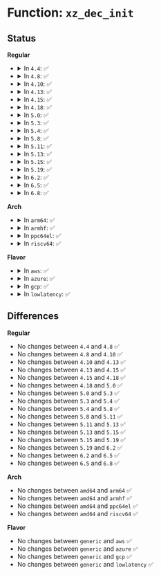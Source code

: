 # Function: <code>xz_dec_init</code>

## Status
<b>Regular</b>
<ul>
<li>
<details>
<summary>In <code>4.4</code>: ✅</summary>

```c
struct xz_dec *xz_dec_init(enum xz_mode mode, uint32_t dict_max);
```

**Collision:** Unique Global

**Inline:** No

**Transformation:** False

**Instances:**

```
In lib/xz/xz_dec_stream.c (ffffffff8140f6a0)
Location: lib/xz/xz_dec_stream.c:770
Inline: False
Direct callers:
  - lib/decompress_unxz.c:unxz
  - lib/decompress_unxz.c:unxz
```
**Symbols:**

```
ffffffff8140f6a0-ffffffff8140f730: xz_dec_init (STB_GLOBAL)
```
</details>
</li>
<li>
<details>
<summary>In <code>4.8</code>: ✅</summary>

```c
struct xz_dec *xz_dec_init(enum xz_mode mode, uint32_t dict_max);
```

**Collision:** Unique Global

**Inline:** No

**Transformation:** False

**Instances:**

```
In lib/xz/xz_dec_stream.c (ffffffff814573e0)
Location: lib/xz/xz_dec_stream.c:770
Inline: False
Direct callers:
  - fs/squashfs/xz_wrapper.c:squashfs_xz_init
  - lib/decompress_unxz.c:unxz
  - lib/decompress_unxz.c:unxz
```
**Symbols:**

```
ffffffff814573e0-ffffffff81457470: xz_dec_init (STB_GLOBAL)
```
</details>
</li>
<li>
<details>
<summary>In <code>4.10</code>: ✅</summary>

```c
struct xz_dec *xz_dec_init(enum xz_mode mode, uint32_t dict_max);
```

**Collision:** Unique Global

**Inline:** No

**Transformation:** False

**Instances:**

```
In lib/xz/xz_dec_stream.c (ffffffff81475da0)
Location: lib/xz/xz_dec_stream.c:770
Inline: False
Direct callers:
  - fs/squashfs/xz_wrapper.c:squashfs_xz_init
  - lib/decompress_unxz.c:unxz
  - lib/decompress_unxz.c:unxz
```
**Symbols:**

```
ffffffff81475da0-ffffffff81475e30: xz_dec_init (STB_GLOBAL)
```
</details>
</li>
<li>
<details>
<summary>In <code>4.13</code>: ✅</summary>

```c
struct xz_dec *xz_dec_init(enum xz_mode mode, uint32_t dict_max);
```

**Collision:** Unique Global

**Inline:** No

**Transformation:** False

**Instances:**

```
In lib/xz/xz_dec_stream.c (ffffffff8147f1a0)
Location: lib/xz/xz_dec_stream.c:770
Inline: False
Direct callers:
  - fs/squashfs/xz_wrapper.c:squashfs_xz_init
  - lib/decompress_unxz.c:unxz
  - lib/decompress_unxz.c:unxz
```
**Symbols:**

```
ffffffff8147f1a0-ffffffff8147f22c: xz_dec_init (STB_GLOBAL)
```
</details>
</li>
<li>
<details>
<summary>In <code>4.15</code>: ✅</summary>

```c
struct xz_dec *xz_dec_init(enum xz_mode mode, uint32_t dict_max);
```

**Collision:** Unique Global

**Inline:** No

**Transformation:** False

**Instances:**

```
In lib/xz/xz_dec_stream.c (ffffffff814bafc0)
Location: lib/xz/xz_dec_stream.c:786
Inline: False
Direct callers:
  - fs/squashfs/xz_wrapper.c:squashfs_xz_init
  - lib/decompress_unxz.c:unxz
  - lib/decompress_unxz.c:unxz
```
**Symbols:**

```
ffffffff814bafc0-ffffffff814bb04c: xz_dec_init (STB_GLOBAL)
```
</details>
</li>
<li>
<details>
<summary>In <code>4.18</code>: ✅</summary>

```c
struct xz_dec *xz_dec_init(enum xz_mode mode, uint32_t dict_max);
```

**Collision:** Unique Global

**Inline:** No

**Transformation:** False

**Instances:**

```
In lib/xz/xz_dec_stream.c (ffffffff814ed7d0)
Location: lib/xz/xz_dec_stream.c:786
Inline: False
Direct callers:
  - fs/squashfs/xz_wrapper.c:squashfs_xz_init
  - lib/decompress_unxz.c:unxz
  - lib/decompress_unxz.c:unxz
```
**Symbols:**

```
ffffffff814ed7d0-ffffffff814ed864: xz_dec_init (STB_GLOBAL)
```
</details>
</li>
<li>
<details>
<summary>In <code>5.0</code>: ✅</summary>

```c
struct xz_dec *xz_dec_init(enum xz_mode mode, uint32_t dict_max);
```

**Collision:** Unique Global

**Inline:** No

**Transformation:** False

**Instances:**

```
In lib/xz/xz_dec_stream.c (ffffffff815016b0)
Location: lib/xz/xz_dec_stream.c:786
Inline: False
Direct callers:
  - fs/squashfs/xz_wrapper.c:squashfs_xz_init
  - lib/decompress_unxz.c:unxz
  - lib/decompress_unxz.c:unxz
```
**Symbols:**

```
ffffffff815016b0-ffffffff81501744: xz_dec_init (STB_GLOBAL)
```
</details>
</li>
<li>
<details>
<summary>In <code>5.3</code>: ✅</summary>

```c
struct xz_dec *xz_dec_init(enum xz_mode mode, uint32_t dict_max);
```

**Collision:** Unique Global

**Inline:** No

**Transformation:** False

**Instances:**

```
In lib/xz/xz_dec_stream.c (ffffffff8152f7c0)
Location: lib/xz/xz_dec_stream.c:786
Inline: False
Direct callers:
  - fs/squashfs/xz_wrapper.c:squashfs_xz_init
  - drivers/base/firmware_loader/main.c:fw_decompress_xz
  - drivers/base/firmware_loader/main.c:fw_decompress_xz
  - lib/decompress_unxz.c:unxz
  - lib/decompress_unxz.c:unxz
```
**Symbols:**

```
ffffffff8152f7c0-ffffffff8152f85b: xz_dec_init (STB_GLOBAL)
```
</details>
</li>
<li>
<details>
<summary>In <code>5.4</code>: ✅</summary>

```c
struct xz_dec *xz_dec_init(enum xz_mode mode, uint32_t dict_max);
```

**Collision:** Unique Global

**Inline:** No

**Transformation:** False

**Instances:**

```
In lib/xz/xz_dec_stream.c (ffffffff81550650)
Location: lib/xz/xz_dec_stream.c:786
Inline: False
Direct callers:
  - fs/squashfs/xz_wrapper.c:squashfs_xz_init
  - drivers/base/firmware_loader/main.c:fw_decompress_xz
  - drivers/base/firmware_loader/main.c:fw_decompress_xz
  - lib/decompress_unxz.c:unxz
  - lib/decompress_unxz.c:unxz
```
**Symbols:**

```
ffffffff81550650-ffffffff815506eb: xz_dec_init (STB_GLOBAL)
```
</details>
</li>
<li>
<details>
<summary>In <code>5.8</code>: ✅</summary>

```c
struct xz_dec *xz_dec_init(enum xz_mode mode, uint32_t dict_max);
```

**Collision:** Unique Global

**Inline:** No

**Transformation:** False

**Instances:**

```
In lib/xz/xz_dec_stream.c (ffffffff815d9900)
Location: lib/xz/xz_dec_stream.c:786
Inline: False
Direct callers:
  - fs/squashfs/xz_wrapper.c:squashfs_xz_init
  - lib/decompress_unxz.c:unxz
  - lib/decompress_unxz.c:unxz
  - drivers/base/firmware_loader/main.c:fw_decompress_xz
  - drivers/base/firmware_loader/main.c:fw_decompress_xz_pages
```
**Symbols:**

```
ffffffff815d9900-ffffffff815d999b: xz_dec_init (STB_GLOBAL)
```
</details>
</li>
<li>
<details>
<summary>In <code>5.11</code>: ✅</summary>

```c
struct xz_dec *xz_dec_init(enum xz_mode mode, uint32_t dict_max);
```

**Collision:** Unique Global

**Inline:** No

**Transformation:** False

**Instances:**

```
In lib/xz/xz_dec_stream.c (ffffffff815f7560)
Location: lib/xz/xz_dec_stream.c:786
Inline: False
Direct callers:
  - fs/squashfs/xz_wrapper.c:squashfs_xz_init
  - lib/decompress_unxz.c:unxz
  - lib/decompress_unxz.c:unxz
  - drivers/base/firmware_loader/main.c:fw_decompress_xz
  - drivers/base/firmware_loader/main.c:fw_decompress_xz_pages
```
**Symbols:**

```
ffffffff815f7560-ffffffff815f7600: xz_dec_init (STB_GLOBAL)
```
</details>
</li>
<li>
<details>
<summary>In <code>5.13</code>: ✅</summary>

```c
struct xz_dec *xz_dec_init(enum xz_mode mode, uint32_t dict_max);
```

**Collision:** Unique Global

**Inline:** No

**Transformation:** False

**Instances:**

```
In lib/xz/xz_dec_stream.c (ffffffff815da200)
Location: lib/xz/xz_dec_stream.c:786
Inline: False
Direct callers:
  - fs/squashfs/xz_wrapper.c:squashfs_xz_init
  - lib/decompress_unxz.c:unxz
  - lib/decompress_unxz.c:unxz
  - drivers/base/firmware_loader/main.c:fw_decompress_xz
  - drivers/base/firmware_loader/main.c:fw_decompress_xz
```
**Symbols:**

```
ffffffff815da200-ffffffff815da2a0: xz_dec_init (STB_GLOBAL)
```
</details>
</li>
<li>
<details>
<summary>In <code>5.15</code>: ✅</summary>

```c
struct xz_dec *xz_dec_init(enum xz_mode mode, uint32_t dict_max);
```

**Collision:** Unique Global

**Inline:** No

**Transformation:** False

**Instances:**

```
In lib/xz/xz_dec_stream.c (ffffffff81645710)
Location: lib/xz/xz_dec_stream.c:786
Inline: False
Direct callers:
  - fs/squashfs/xz_wrapper.c:squashfs_xz_init
  - lib/decompress_unxz.c:unxz
  - lib/decompress_unxz.c:unxz
  - drivers/base/firmware_loader/main.c:fw_decompress_xz
  - drivers/base/firmware_loader/main.c:fw_decompress_xz
```
**Symbols:**

```
ffffffff81645710-ffffffff816457b0: xz_dec_init (STB_GLOBAL)
```
</details>
</li>
<li>
<details>
<summary>In <code>5.19</code>: ✅</summary>

```c
struct xz_dec *xz_dec_init(enum xz_mode mode, uint32_t dict_max);
```

**Collision:** Unique Global

**Inline:** No

**Transformation:** False

**Instances:**

```
In lib/xz/xz_dec_stream.c (ffffffff8175b4a0)
Location: lib/xz/xz_dec_stream.c:786
Inline: False
Direct callers:
  - fs/squashfs/xz_wrapper.c:squashfs_xz_init
  - lib/decompress_unxz.c:unxz
  - lib/decompress_unxz.c:unxz
  - drivers/base/firmware_loader/main.c:fw_decompress_xz
  - drivers/base/firmware_loader/main.c:fw_decompress_xz
```
**Symbols:**

```
ffffffff8175b4a0-ffffffff8175b54d: xz_dec_init (STB_GLOBAL)
```
</details>
</li>
<li>
<details>
<summary>In <code>6.2</code>: ✅</summary>

```c
struct xz_dec *xz_dec_init(enum xz_mode mode, uint32_t dict_max);
```

**Collision:** Unique Global

**Inline:** No

**Transformation:** False

**Instances:**

```
In lib/xz/xz_dec_stream.c (ffffffff818888d0)
Location: lib/xz/xz_dec_stream.c:786
Inline: False
Direct callers:
  - fs/squashfs/xz_wrapper.c:squashfs_xz_init
  - drivers/base/firmware_loader/main.c:fw_decompress_xz
  - drivers/base/firmware_loader/main.c:fw_decompress_xz
  - lib/decompress_unxz.c:unxz
  - lib/decompress_unxz.c:unxz
```
**Symbols:**

```
ffffffff818888d0-ffffffff8188897d: xz_dec_init (STB_GLOBAL)
```
</details>
</li>
<li>
<details>
<summary>In <code>6.5</code>: ✅</summary>

```c
struct xz_dec *xz_dec_init(enum xz_mode mode, uint32_t dict_max);
```

**Collision:** Unique Global

**Inline:** No

**Transformation:** False

**Instances:**

```
In lib/xz/xz_dec_stream.c (ffffffff818cacc0)
Location: lib/xz/xz_dec_stream.c:786
Inline: False
Direct callers:
  - fs/squashfs/xz_wrapper.c:squashfs_xz_init
  - drivers/base/firmware_loader/main.c:fw_decompress_xz
  - drivers/base/firmware_loader/main.c:fw_decompress_xz
  - lib/decompress_unxz.c:unxz
  - lib/decompress_unxz.c:unxz
```
**Symbols:**

```
ffffffff818cacc0-ffffffff818cad6d: xz_dec_init (STB_GLOBAL)
```
</details>
</li>
<li>
<details>
<summary>In <code>6.8</code>: ✅</summary>

```c
struct xz_dec *xz_dec_init(enum xz_mode mode, uint32_t dict_max);
```

**Collision:** Unique Global

**Inline:** No

**Transformation:** False

**Instances:**

```
In lib/xz/xz_dec_stream.c (ffffffff8191c880)
Location: lib/xz/xz_dec_stream.c:786
Inline: False
Direct callers:
  - fs/squashfs/xz_wrapper.c:squashfs_xz_init
  - drivers/base/firmware_loader/main.c:fw_decompress_xz
  - drivers/base/firmware_loader/main.c:fw_decompress_xz
  - lib/decompress_unxz.c:unxz
  - lib/decompress_unxz.c:unxz
```
**Symbols:**

```
ffffffff8191c880-ffffffff8191c95c: xz_dec_init (STB_GLOBAL)
```
</details>
</li>
</ul>
<b>Arch</b>
<ul>
<li>
<details>
<summary>In <code>arm64</code>: ✅</summary>

```c
struct xz_dec *xz_dec_init(enum xz_mode mode, uint32_t dict_max);
```

**Collision:** Unique Global

**Inline:** No

**Transformation:** False

**Instances:**

```
In lib/xz/xz_dec_stream.c (ffff80001065c5b0)
Location: lib/xz/xz_dec_stream.c:786
Inline: False
Direct callers:
  - fs/squashfs/xz_wrapper.c:squashfs_xz_init
  - drivers/base/firmware_loader/main.c:fw_decompress_xz
  - drivers/base/firmware_loader/main.c:fw_decompress_xz
  - lib/decompress_unxz.c:unxz
  - lib/decompress_unxz.c:unxz
```
**Symbols:**

```
ffff80001065c5b0-ffff80001065c654: xz_dec_init (STB_GLOBAL)
```
</details>
</li>
<li>
<details>
<summary>In <code>armhf</code>: ✅</summary>

```c
struct xz_dec *xz_dec_init(enum xz_mode mode, uint32_t dict_max);
```

**Collision:** Unique Global

**Inline:** No

**Transformation:** False

**Instances:**

```
In lib/xz/xz_dec_stream.c (c0805e54)
Location: lib/xz/xz_dec_stream.c:786
Inline: False
Direct callers:
  - fs/squashfs/xz_wrapper.c:squashfs_xz_init
  - drivers/base/firmware_loader/main.c:fw_decompress_xz
  - drivers/base/firmware_loader/main.c:fw_decompress_xz
  - lib/decompress_unxz.c:unxz
  - lib/decompress_unxz.c:unxz
```
**Symbols:**

```
c0805e54-c0805ee8: xz_dec_init (STB_GLOBAL)
```
</details>
</li>
<li>
<details>
<summary>In <code>ppc64el</code>: ✅</summary>

```c
struct xz_dec *xz_dec_init(enum xz_mode mode, uint32_t dict_max);
```

**Collision:** Unique Global

**Inline:** No

**Transformation:** False

**Instances:**

```
In lib/xz/xz_dec_stream.c (c00000000080df90)
Location: lib/xz/xz_dec_stream.c:786
Inline: False
Direct callers:
  - fs/squashfs/xz_wrapper.c:squashfs_xz_init
  - drivers/base/firmware_loader/main.c:fw_decompress_xz
  - drivers/base/firmware_loader/main.c:fw_decompress_xz
  - lib/decompress_unxz.c:unxz
  - lib/decompress_unxz.c:unxz
```
**Symbols:**

```
c00000000080df90-c00000000080e07c: xz_dec_init (STB_GLOBAL)
```
</details>
</li>
<li>
<details>
<summary>In <code>riscv64</code>: ✅</summary>

```c
struct xz_dec *xz_dec_init(enum xz_mode mode, uint32_t dict_max);
```

**Collision:** Unique Global

**Inline:** No

**Transformation:** False

**Instances:**

```
In lib/xz/xz_dec_stream.c (ffffffe00048a262)
Location: lib/xz/xz_dec_stream.c:786
Inline: False
Direct callers:
  - fs/squashfs/xz_wrapper.c:squashfs_xz_init
  - drivers/base/firmware_loader/main.c:fw_decompress_xz
  - drivers/base/firmware_loader/main.c:fw_decompress_xz
  - lib/decompress_unxz.c:unxz
  - lib/decompress_unxz.c:unxz
```
**Symbols:**

```
ffffffe00048a262-ffffffe00048a2fc: xz_dec_init (STB_GLOBAL)
```
</details>
</li>
</ul>
<b>Flavor</b>
<ul>
<li>
<details>
<summary>In <code>aws</code>: ✅</summary>

```c
struct xz_dec *xz_dec_init(enum xz_mode mode, uint32_t dict_max);
```

**Collision:** Unique Global

**Inline:** No

**Transformation:** False

**Instances:**

```
In lib/xz/xz_dec_stream.c (ffffffff81548c30)
Location: lib/xz/xz_dec_stream.c:786
Inline: False
Direct callers:
  - fs/squashfs/xz_wrapper.c:squashfs_xz_init
  - drivers/base/firmware_loader/main.c:fw_decompress_xz
  - drivers/base/firmware_loader/main.c:fw_decompress_xz
  - lib/decompress_unxz.c:unxz
  - lib/decompress_unxz.c:unxz
```
**Symbols:**

```
ffffffff81548c30-ffffffff81548ccb: xz_dec_init (STB_GLOBAL)
```
</details>
</li>
<li>
<details>
<summary>In <code>azure</code>: ✅</summary>

```c
struct xz_dec *xz_dec_init(enum xz_mode mode, uint32_t dict_max);
```

**Collision:** Unique Global

**Inline:** No

**Transformation:** False

**Instances:**

```
In lib/xz/xz_dec_stream.c (ffffffff81538f10)
Location: lib/xz/xz_dec_stream.c:786
Inline: False
Direct callers:
  - fs/squashfs/xz_wrapper.c:squashfs_xz_init
  - drivers/base/firmware_loader/main.c:fw_decompress_xz
  - drivers/base/firmware_loader/main.c:fw_decompress_xz
  - lib/decompress_unxz.c:unxz
  - lib/decompress_unxz.c:unxz
```
**Symbols:**

```
ffffffff81538f10-ffffffff81538fab: xz_dec_init (STB_GLOBAL)
```
</details>
</li>
<li>
<details>
<summary>In <code>gcp</code>: ✅</summary>

```c
struct xz_dec *xz_dec_init(enum xz_mode mode, uint32_t dict_max);
```

**Collision:** Unique Global

**Inline:** No

**Transformation:** False

**Instances:**

```
In lib/xz/xz_dec_stream.c (ffffffff81544970)
Location: lib/xz/xz_dec_stream.c:786
Inline: False
Direct callers:
  - fs/squashfs/xz_wrapper.c:squashfs_xz_init
  - lib/decompress_unxz.c:unxz
  - lib/decompress_unxz.c:unxz
```
**Symbols:**

```
ffffffff81544970-ffffffff81544a0b: xz_dec_init (STB_GLOBAL)
```
</details>
</li>
<li>
<details>
<summary>In <code>lowlatency</code>: ✅</summary>

```c
struct xz_dec *xz_dec_init(enum xz_mode mode, uint32_t dict_max);
```

**Collision:** Unique Global

**Inline:** No

**Transformation:** False

**Instances:**

```
In lib/xz/xz_dec_stream.c (ffffffff8155e7a0)
Location: lib/xz/xz_dec_stream.c:786
Inline: False
Direct callers:
  - fs/squashfs/xz_wrapper.c:squashfs_xz_init
  - drivers/base/firmware_loader/main.c:fw_decompress_xz
  - drivers/base/firmware_loader/main.c:fw_decompress_xz
  - lib/decompress_unxz.c:unxz
  - lib/decompress_unxz.c:unxz
```
**Symbols:**

```
ffffffff8155e7a0-ffffffff8155e83b: xz_dec_init (STB_GLOBAL)
```
</details>
</li>
</ul>

## Differences
<b>Regular</b>
<ul>
<li>
No changes between <code>4.4</code> and <code>4.8</code> ✅
</li>
<li>
No changes between <code>4.8</code> and <code>4.10</code> ✅
</li>
<li>
No changes between <code>4.10</code> and <code>4.13</code> ✅
</li>
<li>
No changes between <code>4.13</code> and <code>4.15</code> ✅
</li>
<li>
No changes between <code>4.15</code> and <code>4.18</code> ✅
</li>
<li>
No changes between <code>4.18</code> and <code>5.0</code> ✅
</li>
<li>
No changes between <code>5.0</code> and <code>5.3</code> ✅
</li>
<li>
No changes between <code>5.3</code> and <code>5.4</code> ✅
</li>
<li>
No changes between <code>5.4</code> and <code>5.8</code> ✅
</li>
<li>
No changes between <code>5.8</code> and <code>5.11</code> ✅
</li>
<li>
No changes between <code>5.11</code> and <code>5.13</code> ✅
</li>
<li>
No changes between <code>5.13</code> and <code>5.15</code> ✅
</li>
<li>
No changes between <code>5.15</code> and <code>5.19</code> ✅
</li>
<li>
No changes between <code>5.19</code> and <code>6.2</code> ✅
</li>
<li>
No changes between <code>6.2</code> and <code>6.5</code> ✅
</li>
<li>
No changes between <code>6.5</code> and <code>6.8</code> ✅
</li>
</ul>
<b>Arch</b>
<ul>
<li>
No changes between <code>amd64</code> and <code>arm64</code> ✅
</li>
<li>
No changes between <code>amd64</code> and <code>armhf</code> ✅
</li>
<li>
No changes between <code>amd64</code> and <code>ppc64el</code> ✅
</li>
<li>
No changes between <code>amd64</code> and <code>riscv64</code> ✅
</li>
</ul>
<b>Flavor</b>
<ul>
<li>
No changes between <code>generic</code> and <code>aws</code> ✅
</li>
<li>
No changes between <code>generic</code> and <code>azure</code> ✅
</li>
<li>
No changes between <code>generic</code> and <code>gcp</code> ✅
</li>
<li>
No changes between <code>generic</code> and <code>lowlatency</code> ✅
</li>
</ul>
